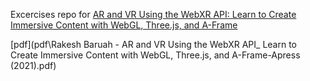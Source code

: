 Excercises repo for
[AR and VR Using the WebXR API: Learn to Create Immersive Content with WebGL, Three.js, and A-Frame](https://www.amazon.com/Using-WebXR-API-Immersive-Frame/dp/1484263170)


[pdf](pdf\Rakesh Baruah - AR and VR Using the WebXR API_ Learn to Create Immersive Content with WebGL, Three.js, and A-Frame-Apress (2021).pdf)